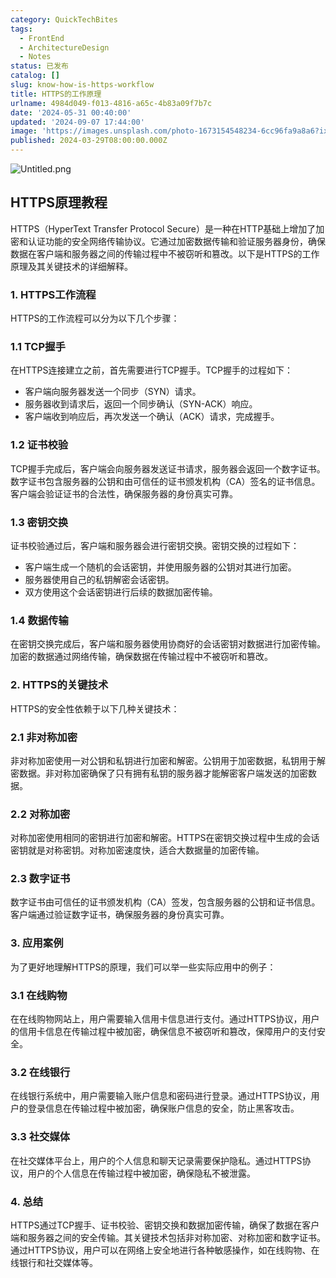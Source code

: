 ```yaml
---
category: QuickTechBites
tags:
  - FrontEnd
  - ArchitectureDesign
  - Notes
status: 已发布
catalog: []
slug: know-how-is-https-workflow
title: HTTPS的工作原理
urlname: 4984d049-f013-4816-a65c-4b83a09f7b7c
date: '2024-05-31 00:40:00'
updated: '2024-09-07 17:44:00'
image: 'https://images.unsplash.com/photo-1673154548234-6cc96fa9a8a6?ixlib=rb-4.0.3&q=85&fm=jpg&crop=entropy&cs=srgb'
published: 2024-03-29T08:00:00.000Z
---
```


![Untitled.png](https://prod-files-secure.s3.us-west-2.amazonaws.com/5d24fe63-e567-4804-86f9-9fdc62e13082/2950c759-0255-4c0a-becc-122aae8c82c0/Untitled.png?X-Amz-Algorithm=AWS4-HMAC-SHA256&X-Amz-Content-Sha256=UNSIGNED-PAYLOAD&X-Amz-Credential=ASIAZI2LB466V4F7ZNAS%2F20250305%2Fus-west-2%2Fs3%2Faws4_request&X-Amz-Date=20250305T213352Z&X-Amz-Expires=3600&X-Amz-Security-Token=IQoJb3JpZ2luX2VjENb%2F%2F%2F%2F%2F%2F%2F%2F%2F%2FwEaCXVzLXdlc3QtMiJGMEQCIFAWDqJYPxKdi5dDW%2BHYWnVk1HNTkf9Wdq%2B0JG4sXVuFAiAdOSmUdM3q20UcyIWVl56lBOLovAWFB81Wo9N7mOwRVSr%2FAwgeEAAaDDYzNzQyMzE4MzgwNSIMTuOmY05RbaVAVkFqKtwDjYLibC2dw6qIYUMSY%2BLHXP7rRlAKH8goTSOs98qdZ4zfKw89zVi3Ta0Lqk44dgGDHeWbr3OZCDaVNvG2H7MnoDjExdx%2Be49Jq%2BuEok%2Bmri7UvVOS9m%2FoG5%2BQlwLUbXCd4qvlIJiSO3MtE5Nv6vzOagPWjYrcls3HmvQAHIqD9COhKyEtjiBCFswgM8%2F6ODu9Zi6QBY%2F3U1%2FVIxQtcWqgBLSWHNNORYAk9UZnpq4M2o9qvaiBH4WCOI2c7MPqFhml%2FuJO6q9vPc0%2BPdk30AxGSfOwmqOFaBKEkq2lAI7bOxooGcPyRtatTSHJ4m%2FNdkaZvsaWZds91LGE8U8FTiKp65ah5Pa7WZ0drTWi1%2BuQbkce8oUKgckswH3VW8aCNErlSADMqrt24XMWauDnORww6hLx9GV6qett8XEC%2FYNyWfv%2FPkRoJ%2FzQkM71XKvib75%2BRarCaHNYvs2%2F8ltAGF41WMa25XUZELqWY%2BH3Fx%2BqTSQfq8syk%2FP%2FwNsqt36SejIlNiEbRCosWQFI6pPwWzWAaY1DmtYLHXOOVoOoHCjZUZXdyXlk2nSbfltiDR9gaJT2NDuU%2FUEoEBU7vvn3s6NOYCJBnL2hrTKXdZ0JNtNQzn3c5gOHxfQV0rH9Ib0w6oCjvgY6pgEbGORuOR2uwczPoyADx1YwBRECpxIQzPmCOpz3SK%2Bb8iE4%2Bp8x1P6rPkNl17QeEJdQyJk3aKQrLjvb7m4pG5u67SRx%2FPeBAw5UYeRDwQPssxiqUCnFsIy8C7stVOxI96lrj76P3BJuP7fAYBLhpU0SbsN45NDTOvyYdDQ6V5ejpfDA%2FK9TLWuufCDpsqpaMVchrpAE60LrZKEgqqhbyCyjBod1Mya0&X-Amz-Signature=c1c318e1deb49e25ed52f5558432b2bceb6017ecf9e986fcd4f3c99b505903d5&X-Amz-SignedHeaders=host&x-id=GetObject)


## HTTPS原理教程


HTTPS（HyperText Transfer Protocol Secure）是一种在HTTP基础上增加了加密和认证功能的安全网络传输协议。它通过加密数据传输和验证服务器身份，确保数据在客户端和服务器之间的传输过程中不被窃听和篡改。以下是HTTPS的工作原理及其关键技术的详细解释。


### 1. HTTPS工作流程


HTTPS的工作流程可以分为以下几个步骤：


### 1.1 TCP握手


在HTTPS连接建立之前，首先需要进行TCP握手。TCP握手的过程如下：

- 客户端向服务器发送一个同步（SYN）请求。
- 服务器收到请求后，返回一个同步确认（SYN-ACK）响应。
- 客户端收到响应后，再次发送一个确认（ACK）请求，完成握手。

### 1.2 证书校验


TCP握手完成后，客户端会向服务器发送证书请求，服务器会返回一个数字证书。数字证书包含服务器的公钥和由可信任的证书颁发机构（CA）签名的证书信息。客户端会验证证书的合法性，确保服务器的身份真实可靠。


### 1.3 密钥交换


证书校验通过后，客户端和服务器会进行密钥交换。密钥交换的过程如下：

- 客户端生成一个随机的会话密钥，并使用服务器的公钥对其进行加密。
- 服务器使用自己的私钥解密会话密钥。
- 双方使用这个会话密钥进行后续的数据加密传输。

### 1.4 数据传输


在密钥交换完成后，客户端和服务器使用协商好的会话密钥对数据进行加密传输。加密的数据通过网络传输，确保数据在传输过程中不被窃听和篡改。


### 2. HTTPS的关键技术


HTTPS的安全性依赖于以下几种关键技术：


### 2.1 非对称加密


非对称加密使用一对公钥和私钥进行加密和解密。公钥用于加密数据，私钥用于解密数据。非对称加密确保了只有拥有私钥的服务器才能解密客户端发送的加密数据。


### 2.2 对称加密


对称加密使用相同的密钥进行加密和解密。HTTPS在密钥交换过程中生成的会话密钥就是对称密钥。对称加密速度快，适合大数据量的加密传输。


### 2.3 数字证书


数字证书由可信任的证书颁发机构（CA）签发，包含服务器的公钥和证书信息。客户端通过验证数字证书，确保服务器的身份真实可靠。


### 3. 应用案例


为了更好地理解HTTPS的原理，我们可以举一些实际应用中的例子：


### 3.1 在线购物


在在线购物网站上，用户需要输入信用卡信息进行支付。通过HTTPS协议，用户的信用卡信息在传输过程中被加密，确保信息不被窃听和篡改，保障用户的支付安全。


### 3.2 在线银行


在线银行系统中，用户需要输入账户信息和密码进行登录。通过HTTPS协议，用户的登录信息在传输过程中被加密，确保账户信息的安全，防止黑客攻击。


### 3.3 社交媒体


在社交媒体平台上，用户的个人信息和聊天记录需要保护隐私。通过HTTPS协议，用户的个人信息在传输过程中被加密，确保隐私不被泄露。


### 4. 总结


HTTPS通过TCP握手、证书校验、密钥交换和数据加密传输，确保了数据在客户端和服务器之间的安全传输。其关键技术包括非对称加密、对称加密和数字证书。通过HTTPS协议，用户可以在网络上安全地进行各种敏感操作，如在线购物、在线银行和社交媒体等。

